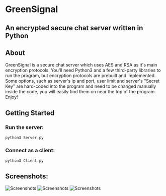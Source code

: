 # GreenSignal
## An encrypted secure chat server written in Python

## About
GreenSignal is a secure chat server which uses AES and RSA as it's main encryption protocols. You'll need Python3 and a few third-party libraries to run the program, but encryption protocols are prebuilt and implemented. Some options, such as server's ip and port, user limit and server's "Secret Key" are hard-coded into the program and need to be changed manually inside the code, you will easily find them on near the top of the program. Enjoy!

## Getting Started
### Run the server:
```python3 Server.py```
### Connect as a client:
```python3 Client.py```

## Screenshots:
<img alt="Screenshots" src="ScreenShots/Screenshot at 2020-10-06 17-47-21.png">
<img alt="Screenshots" src="ScreenShots/Screenshot at 2020-10-06 17-52-44.png">
<img alt="Screenshots" src="ScreenShots/Screenshot at 2020-10-06 18-14-32.png">
